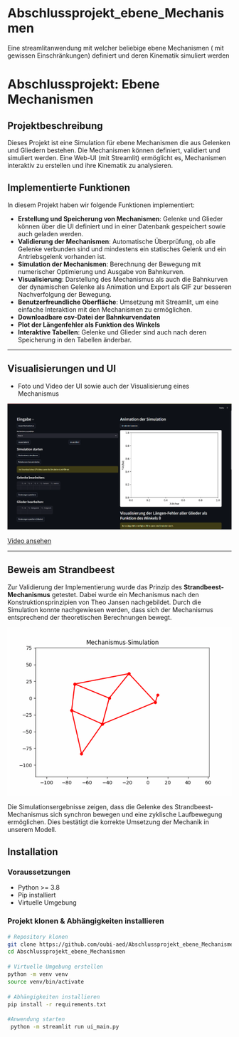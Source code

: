 # Abschlussprojekt_ebene_Mechanismen
Eine streamlitanwendung mit welcher beliebige ebene Mechanismen ( mit gewissen Einschränkungen) definiert und deren Kinematik simuliert werden
# Abschlussprojekt: Ebene Mechanismen

## Projektbeschreibung
Dieses Projekt ist eine Simulation für ebene Mechanismen die aus Gelenken und Gliedern bestehen. Die Mechanismen können definiert, validiert und simuliert werden. Eine Web-UI (mit Streamlit) ermöglicht es, Mechanismen interaktiv zu erstellen und ihre Kinematik zu analysieren.

## Implementierte Funktionen

In diesem Projekt haben wir folgende Funktionen implementiert:

- **Erstellung und Speicherung von Mechanismen**: Gelenke und Glieder können über die UI definiert und in einer Datenbank gespeichert sowie auch geladen werden.
- **Validierung der Mechanismen**: Automatische Überprüfung, ob alle Gelenke verbunden sind und mindestens ein statisches Gelenk und ein Antriebsgelenk vorhanden ist.
- **Simulation der Mechanismen**: Berechnung der Bewegung mit numerischer Optimierung und Ausgabe von Bahnkurven.
- **Visualisierung**: Darstellung des Mechanismus als auch die Bahnkurven der dynamischen Gelenke als Animation und Export als GIF zur besseren Nachverfolgung der Bewegung.
- **Benutzerfreundliche Oberfläche**: Umsetzung mit Streamlit, um eine einfache Interaktion mit den Mechanismen zu ermöglichen.
- **Downloadbare csv-Datei der Bahnkurvendaten**
- **Plot der Längenfehler als Funktion des Winkels**
- **Interaktive Tabellen**: Gelenke und Glieder sind auch nach deren Speicherung in den Tabellen änderbar.

---

## Visualisierungen und UI

- Foto und Video der UI sowie auch der Visualisierung eines Mechanismus

![UI](https://github.com/oubi-aed/Abschlussprojekt_ebene_Mechanismen/blob/main/images/UI.png)

[Video ansehen](https://github.com/oubi-aed/Abschlussprojekt_ebene_Mechanismen/blob/main/images/Aufzeichnung_Strandbeest.mp4)

---

## Beweis am Strandbeest

Zur Validierung der Implementierung wurde das Prinzip des **Strandbeest-Mechanismus** getestet. Dabei wurde ein Mechanismus nach den Konstruktionsprinzipien von Theo Jansen nachgebildet. Durch die Simulation konnte nachgewiesen werden, dass sich der Mechanismus entsprechend der theoretischen Berechnungen bewegt.

![Animation](https://github.com/oubi-aed/Abschlussprojekt_ebene_Mechanismen/blob/main/images/Gif.gif)


Die Simulationsergebnisse zeigen, dass die Gelenke des Strandbeest-Mechanismus sich synchron bewegen und eine zyklische Laufbewegung ermöglichen. Dies bestätigt die korrekte Umsetzung der Mechanik in unserem Modell.

## Installation

### Voraussetzungen
- Python >= 3.8
- Pip installiert
- Virtuelle Umgebung

### Projekt klonen & Abhängigkeiten installieren
```bash
# Repository klonen
git clone https://github.com/oubi-aed/Abschlussprojekt_ebene_Mechanismen.git
cd Abschlussprojekt_ebene_Mechanismen

# Virtuelle Umgebung erstellen
python -m venv venv
source venv/bin/activate

# Abhängigkeiten installieren
pip install -r requirements.txt

#Anwendung starten
 python -m streamlit run ui_main.py
```





